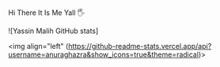 Hi There It Is Me Yall 🖐

![Yassin Malih GitHub stats]

<img align="left" (https://github-readme-stats.vercel.app/api?username=anuraghazra&show_icons=true&theme=radical)>

